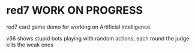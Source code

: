 # red7   WORK ON PROGRESS
red7 card game demo for working on Artificial Intelligence

v36 shows stupid bots playing with random actions, each round the judge kills the weak ones
